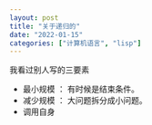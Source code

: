 ```yaml
---
layout: post
title: "关于递归的"
date: "2022-01-15"
categories: ["计算机语言", "lisp"]
---
```


我看过别人写的三要素

- 最小规模 ： 有时候是结束条件。
- 减少规模 ： 大问题拆分成小问题。
- 调用自身
